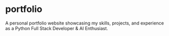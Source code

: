 # portfolio
A personal portfolio website showcasing my skills, projects, and experience as a Python Full Stack Developer &amp; AI Enthusiast.
